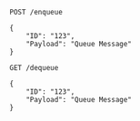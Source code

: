 ```
POST /enqueue
```
```
{
    "ID": "123",
    "Payload": "Queue Message"
}
```


```
GET /dequeue
```
```
{
    "ID": "123",
    "Payload": "Queue Message"
}
```